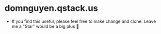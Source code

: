 # domnguyen.qstack.us

- If you find this useful, please feel free to make change and clone. Leave me a "Star" would be a big plus 🚀
